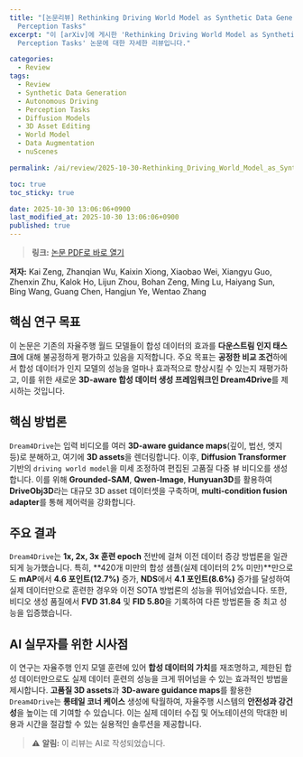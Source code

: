 ```yaml
---
title: "[논문리뷰] Rethinking Driving World Model as Synthetic Data Generator for
  Perception Tasks"
excerpt: "이 [arXiv]에 게시한 'Rethinking Driving World Model as Synthetic Data Generator for
  Perception Tasks' 논문에 대한 자세한 리뷰입니다."

categories:
  - Review
tags:
  - Review
  - Synthetic Data Generation
  - Autonomous Driving
  - Perception Tasks
  - Diffusion Models
  - 3D Asset Editing
  - World Model
  - Data Augmentation
  - nuScenes

permalink: /ai/review/2025-10-30-Rethinking_Driving_World_Model_as_Synthetic_Data_Generator_for_Perception_Tasks/

toc: true
toc_sticky: true

date: 2025-10-30 13:06:06+0900
last_modified_at: 2025-10-30 13:06:06+0900
published: true
---
```

> **링크:** [논문 PDF로 바로 열기](https://arxiv.org/abs/2510.19195)

**저자:** Kai Zeng, Zhanqian Wu, Kaixin Xiong, Xiaobao Wei, Xiangyu Guo, Zhenxin Zhu, Kalok Ho, Lijun Zhou, Bohan Zeng, Ming Lu, Haiyang Sun, Bing Wang, Guang Chen, Hangjun Ye, Wentao Zhang



## 핵심 연구 목표
이 논문은 기존의 자율주행 월드 모델들이 합성 데이터의 효과를 **다운스트림 인지 태스크**에 대해 불공정하게 평가하고 있음을 지적합니다. 주요 목표는 **공정한 비교 조건**하에서 합성 데이터가 인지 모델의 성능을 얼마나 효과적으로 향상시킬 수 있는지 재평가하고, 이를 위한 새로운 **3D-aware 합성 데이터 생성 프레임워크인 Dream4Drive**를 제시하는 것입니다.

## 핵심 방법론
`Dream4Drive`는 입력 비디오를 여러 **3D-aware guidance maps**(깊이, 법선, 엣지 등)로 분해하고, 여기에 **3D assets**을 렌더링합니다. 이후, **Diffusion Transformer** 기반의 `driving world model`을 미세 조정하여 편집된 고품질 다중 뷰 비디오를 생성합니다. 이를 위해 **Grounded-SAM**, **Qwen-Image**, **Hunyuan3D**를 활용하여 **DriveObj3D**라는 대규모 3D asset 데이터셋을 구축하며, **multi-condition fusion adapter**를 통해 제어력을 강화합니다.

## 주요 결과
`Dream4Drive`는 **1x, 2x, 3x 훈련 epoch** 전반에 걸쳐 이전 데이터 증강 방법론을 일관되게 능가했습니다. 특히, **420개 미만의 합성 샘플(실제 데이터의 2% 미만)**만으로도 **mAP**에서 **4.6 포인트(12.7%)** 증가, **NDS**에서 **4.1 포인트(8.6%)** 증가를 달성하여 실제 데이터만으로 훈련한 경우와 이전 SOTA 방법론의 성능을 뛰어넘었습니다. 또한, 비디오 생성 품질에서 **FVD 31.84** 및 **FID 5.80**을 기록하여 다른 방법론들 중 최고 성능을 입증했습니다.

## AI 실무자를 위한 시사점
이 연구는 자율주행 인지 모델 훈련에 있어 **합성 데이터의 가치**를 재조명하고, 제한된 합성 데이터만으로도 실제 데이터 훈련의 성능을 크게 뛰어넘을 수 있는 효과적인 방법을 제시합니다. **고품질 3D assets**과 **3D-aware guidance maps**를 활용한 `Dream4Drive`는 **롱테일 코너 케이스** 생성에 탁월하여, 자율주행 시스템의 **안전성과 강건성**을 높이는 데 기여할 수 있습니다. 이는 실제 데이터 수집 및 어노테이션의 막대한 비용과 시간을 절감할 수 있는 실용적인 솔루션을 제공합니다.

> ⚠️ **알림:** 이 리뷰는 AI로 작성되었습니다.